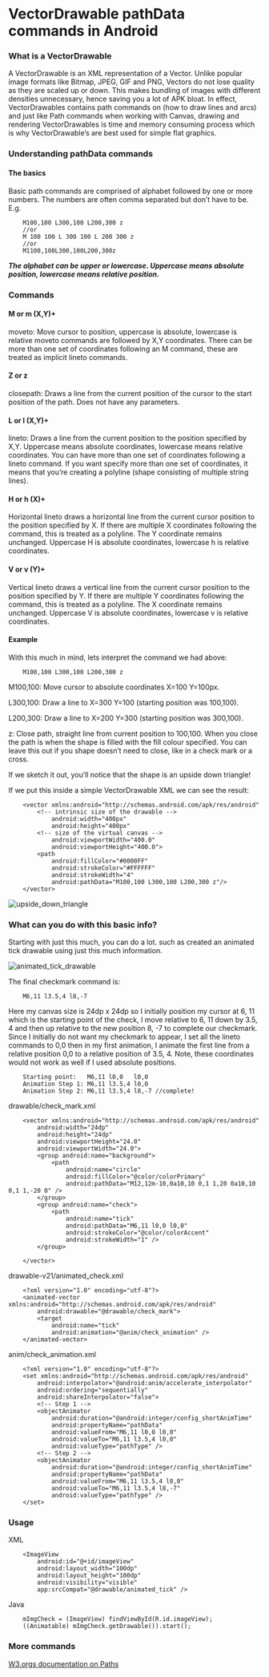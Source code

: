 # VectorDrawable pathData commands in Android

### What is a VectorDrawable
A VectorDrawable is an XML representation of a Vector. Unlike popular image formats like Bitmap, JPEG, GIF and PNG, Vectors do not lose quality as they are scaled up or down. This makes bundling of images with different densities unnecessary, hence saving you a lot of APK bloat. In effect, VectorDrawables contains path commands on (how to draw lines and arcs) and just like Path commands when working with Canvas, drawing and rendering VectorDrawables is time and memory consuming process which is why VectorDrawable’s are best used for simple flat graphics.

### Understanding pathData commands
#### The basics
Basic path commands are comprised of alphabet followed by one or more numbers. The numbers are often comma separated but don’t have to be. E.g.

		M100,100 L300,100 L200,300 z
		//or
		M 100 100 L 300 100 L 200 300 z
		//or 
		M1100,100L300,100L200,300z

***The alphabet can be upper or lowercase. Uppercase means absolute position, lowercase means relative position.***

### Commands
#### M or m (X,Y)+
moveto: Move cursor to position, uppercase is absolute, lowercase is relative
moveto commands are followed by X,Y coordinates. There can be more than one set of coordinates following an M command, these are treated as implicit lineto commands.
#### Z or z
closepath: Draws a line from the current position of the cursor to the start position of the path. Does not have any parameters.
#### L or l (X,Y)+
lineto: Draws a line from the current position to the position specified by X,Y. Uppercase means absolute coordinates, lowercase means relative coordinates. You can have more than one set of coordinates following a lineto command. If you want specify more than one set of coordinates, it means that you’re creating a polyline (shape consisting of multiple string lines).
#### H or h (X)+
Horizontal lineto draws a horizontal line from the current cursor position to the position specified by X. If there are multiple X coordinates following the command, this is treated as a polyline. The Y coordinate remains unchanged. Uppercase H is absolute coordinates, lowercase h is relative coordinates.
#### V or v (Y)+
Vertical lineto draws a vertical line from the current cursor position to the position specified by Y. If there are multiple Y coordinates following the command, this is treated as a polyline. The X coordinate remains unchanged. Uppercase V is absolute coordinates, lowercase v is relative coordinates.
#### Example
With this much in mind, lets interpret the command we had above:

		M100,100 L300,100 L200,300 z
M100,100: Move cursor to absolute coordinates X=100 Y=100px.

L300,100: Draw a line to X=300 Y=100 (starting position was 100,100).

L200,300: Draw a line to X=200 Y=300 (starting position was 300,100).

z: Close path, straight line from current position to 100,100. When you close the path is when the shape is filled with the fill colour specified. You can leave this out if you shape doesn’t need to close, like in a check mark or a cross.

If we sketch it out, you’ll notice that the shape is an upside down triangle!

If we put this inside a simple VectorDrawable XML we can see the result:

		<vector xmlns:android="http://schemas.android.com/apk/res/android"
		    <!-- intrinsic size of the drawable -->
		        android:width="400px"
		        android:height="400px"
		    <!-- size of the virtual canvas -->
		        android:viewportWidth="400.0"
		        android:viewportHeight="400.0">
		    <path
		        android:fillColor="#0000FF"
		        android:strokeColor="#FFFFFF"
		        android:strokeWidth="4"
		        android:pathData="M100,100 L300,100 L200,300 z"/>
		</vector>


![upside_down_triangle](https://github.com/RogerGold/media/blob/master/upside_down_triangle.png)

### What can you do with this basic info?
Starting with just this much, you can do a lot. such as created an animated tick drawable using just this much information.

![animated_tick_drawable](https://github.com/RogerGold/media/blob/master/animated_tick_drawable.gif)

The final checkmark command is:

		M6,11 l3.5,4 l8,-7
Here my canvas size is 24dp x 24dp so I initially position my cursor at 6, 11 which is the starting point of the check, I move relative to 6, 11 down by 3.5, 4 and then up relative to the new position 8, -7 to complete our checkmark. Since I initially do not want my checkmark to appear, I set all the lineto commands to 0,0 then in my first animation, I animate the first line from a relative position 0,0 to a relative position of 3.5, 4. Note, these coordinates would not work as well if I used absolute positions.

		Starting point:   M6,11 l0,0   l0,0
		Animation Step 1: M6,11 l3.5,4 l0,0
		Animation Step 2: M6,11 l3.5,4 l8,-7 //complete!

drawable/check_mark.xml
		
		<vector xmlns:android="http://schemas.android.com/apk/res/android"
		    android:width="24dp"
		    android:height="24dp"
		    android:viewportHeight="24.0"
		    android:viewportWidth="24.0">
		    <group android:name="background">
		        <path
		            android:name="circle"
		            android:fillColor="@color/colorPrimary"
		            android:pathData="M12,12m-10,0a10,10 0,1 1,20 0a10,10 0,1 1,-20 0" />
		    </group>
		    <group android:name="check">
		        <path
		            android:name="tick"
		            android:pathData="M6,11 l0,0 l0,0"
		            android:strokeColor="@color/colorAccent"
		            android:strokeWidth="1" />
		    </group>
		
		</vector>

drawable-v21/animated_check.xml


		<?xml version="1.0" encoding="utf-8"?>
		<animated-vector xmlns:android="http://schemas.android.com/apk/res/android"
		    android:drawable="@drawable/check_mark">
		    <target
		        android:name="tick"
		        android:animation="@anim/check_animation" />
		</animated-vector>


anim/check_animation.xml

		<?xml version="1.0" encoding="utf-8"?>
		<set xmlns:android="http://schemas.android.com/apk/res/android"
		    android:interpolator="@android:anim/accelerate_interpolator"
		    android:ordering="sequentially"
		    android:shareInterpolator="false">
		    <!-- Step 1 -->
		    <objectAnimator
		        android:duration="@android:integer/config_shortAnimTime"
		        android:propertyName="pathData"
		        android:valueFrom="M6,11 l0,0 l0,0"
		        android:valueTo="M6,11 l3.5,4 l0,0"
		        android:valueType="pathType" />
		    <!-- Step 2 -->
		    <objectAnimator
		        android:duration="@android:integer/config_shortAnimTime"
		        android:propertyName="pathData"
		        android:valueFrom="M6,11 l3.5,4 l0,0"
		        android:valueTo="M6,11 l3.5,4 l8,-7"
		        android:valueType="pathType" />
		</set>

### Usage

XML

		<ImageView
		    android:id="@+id/imageView"
		    android:layout_width="100dp"
		    android:layout_height="100dp"
		    android:visibility="visible"
		    app:srcCompat="@drawable/animated_tick" />

Java

		mImgCheck = (ImageView) findViewById(R.id.imageView);
		((Animatable) mImgCheck.getDrawable()).start();

### More commands
[W3.orgs documentation on Paths](https://www.w3.org/TR/SVG/paths.html)